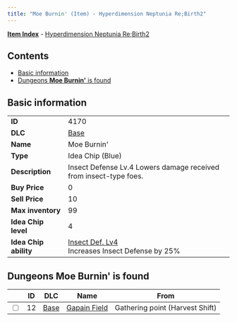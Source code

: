```yaml
---
title: "Moe Burnin' (Item) - Hyperdimension Neptunia Re;Birth2"
---
```


[**Item Index**](/neptunia/rb2/item/index.html) - [Hyperdimension Neptunia Re;Birth2](/neptunia/rb2)

## Contents

- [Basic information](#basic-information)
- [Dungeons **Moe Burnin'** is found](#dungeons-moe-burnin-is-found)

## Basic information

|   |   |
| -- | -- |
| **ID** | 4170 |
| **DLC** | [Base](/neptunia/rb2/dlc/0-base.html) |
| **Name** | Moe Burnin' |
| **Type** | Idea Chip (Blue) |
| **Description** | Insect Defense Lv.4 Lowers damage received from insect-type foes. |
| **Buy Price** | 0 |
| **Sell Price** | 10 |
| **Max inventory** | 99 |
| **Idea Chip level** | 4 |
| **Idea Chip ability** | [Insect Def. Lv4](/neptunia/rb2/ability/0-9569-insect-def-lv4.html)<br />Increases Insect Defense by 25% |

## Dungeons **Moe Burnin'** is found

|    | ID | DLC | Name | From |
| -- | -- | --- | ---- | ---- |
| <input type="checkbox" id="rb2-dungeon-0-12" class="trackbox" /> | 12 | [Base](/neptunia/rb2/dlc/0-base.html) | [Gapain Field](/neptunia/rb2/dungeon/0-12-gapain-field.html) | Gathering point (Harvest Shift) |